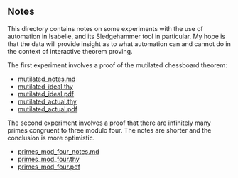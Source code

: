Notes
-----

This directory contains notes on some experiments with the use of automation in Isabelle, and its Sledgehammer tool in particular. My hope is that the data will provide insight as to what automation can and cannot do in the context of interactive theorem proving.

The first experiment involves a proof of the mutilated chessboard theorem:

- [mutilated_notes.md](mutilated_notes.md)
- [mutilated_ideal.thy](mutilated_ideal.thy)
- [mutilated_ideal.pdf](mutilated_ideal.pdf)
- [mutilated_actual.thy](mutilated_actual.thy)
- [mutilated_actual.pdf](mutilated_actual.pdf)

The second experiment involves a proof that there are infinitely many primes congruent to three modulo four. The notes are shorter and the conclusion is more optimistic.

- [primes_mod_four_notes.md](primes_mod_four_notes.md)
- [primes_mod_four.thy](primes_mod_four.thy)
- [primes_mod_four.pdf](primes_mod_four.pdf)